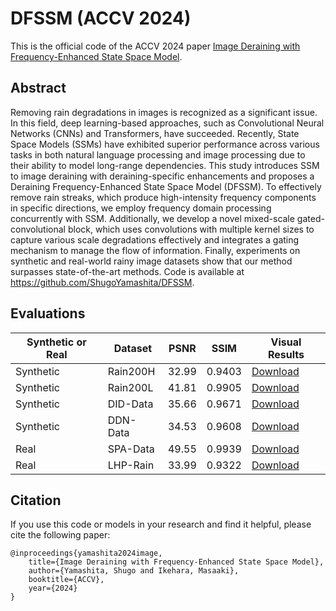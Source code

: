 # DFSSM (ACCV 2024)
This is the official code of the ACCV 2024 paper [Image Deraining with Frequency-Enhanced State Space Model](https://arxiv.org/abs/2405.16470).

## Abstract
Removing rain degradations in images is recognized as a significant issue. In this field, deep learning-based approaches, such as Convolutional Neural Networks (CNNs) and Transformers, have succeeded. Recently, State Space Models (SSMs) have exhibited superior performance across various tasks in both natural language processing and image processing due to their ability to model long-range dependencies. This study introduces SSM to image deraining with deraining-specific enhancements and proposes a Deraining Frequency-Enhanced State Space Model (DFSSM). To effectively remove rain streaks, which produce high-intensity frequency components in specific directions, we employ frequency domain processing concurrently with SSM. Additionally, we develop a novel mixed-scale gated-convolutional block, which uses convolutions with multiple kernel sizes to capture various scale degradations effectively and integrates a gating mechanism to manage the flow of information. Finally, experiments on synthetic and real-world rainy image datasets show that our method surpasses state-of-the-art methods. Code is available at https://github.com/ShugoYamashita/DFSSM.

## Evaluations

| Synthetic or Real | Dataset | PSNR | SSIM | Visual Results |
|-------------------|---------|------|------|----------------|
| Synthetic | Rain200H | 32.99 | 0.9403 | [Download](https://drive.google.com/drive/folders/1LsdsVkCgNhPpN5-8njaC39eA6sKPxDVC?usp=sharing) |
| Synthetic | Rain200L | 41.81 | 0.9905 | [Download](https://drive.google.com/drive/folders/1LsdsVkCgNhPpN5-8njaC39eA6sKPxDVC?usp=sharing) |
| Synthetic | DID-Data | 35.66 | 0.9671 | [Download](https://drive.google.com/drive/folders/1LsdsVkCgNhPpN5-8njaC39eA6sKPxDVC?usp=sharing) |
| Synthetic | DDN-Data | 34.53 | 0.9608 | [Download](https://drive.google.com/drive/folders/1LsdsVkCgNhPpN5-8njaC39eA6sKPxDVC?usp=sharing) |
| Real | SPA-Data | 49.55 | 0.9939 | [Download](https://drive.google.com/drive/folders/1LsdsVkCgNhPpN5-8njaC39eA6sKPxDVC?usp=sharing) |
| Real | LHP-Rain | 33.99 | 0.9322 | [Download](https://drive.google.com/drive/folders/1LsdsVkCgNhPpN5-8njaC39eA6sKPxDVC?usp=sharing) |

## Citation
If you use this code or models in your research and find it helpful, please cite the following paper:

```
@inproceedings{yamashita2024image,
    title={Image Deraining with Frequency-Enhanced State Space Model},
    author={Yamashita, Shugo and Ikehara, Masaaki},
    booktitle={ACCV},
    year={2024}
}
```
